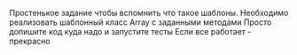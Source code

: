 Простенькое задание чтобы вспомнить что такое шаблоны.
Необходимо реализовать шаблонный класс Array с заданными методами
Просто допишите код куда надо и запустите тесты
Если все работает - прекрасно